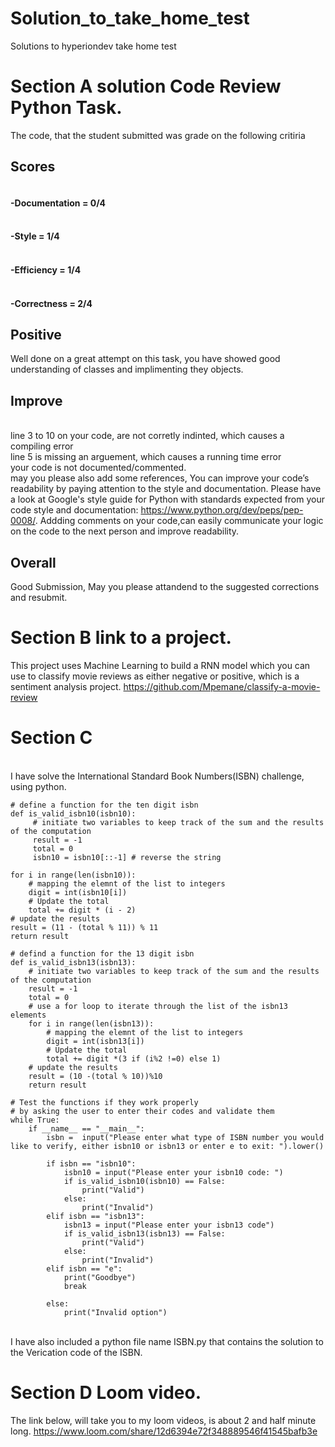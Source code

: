 # Solution_to_take_home_test
Solutions to hyperiondev take home test
# Section A solution Code Review Python Task.
The code, that the student submitted was grade on the following critiria
## Scores
####  <br /> -Documentation = 0/4
#### <br /> -Style = 1/4
#### <br /> -Efficiency = 1/4
#### <br /> -Correctness = 2/4
## Positive
Well done on a great attempt on this task, you  have showed good understanding of classes and implimenting they objects.
## Improve
<br /> line 3 to 10 on your code, are not corretly indinted, which causes a compiling error
<br /> line 5 is missing an arguement, which causes a running time error
<br /> your code is not documented/commented.
<br /> may you please also add some references, 
 You can improve your code’s readability by paying attention to the style and documentation. Please have a look at Google's style guide for Python with standards expected from your code style and documentation: https://www.python.org/dev/peps/pep-0008/. Addding comments on your code,can easily communicate your logic on the code to the next person and improve readability.
## Overall
Good Submission, May you please attandend to the suggested corrections and resubmit.
# Section B link to a project.
This project uses Machine Learning to build a RNN model which you can use to classify movie reviews as either negative or positive, which is a sentiment analysis project.
https://github.com/Mpemane/classify-a-movie-review
# Section C 
<br />I have solve the International Standard Book Numbers(ISBN) challenge, using python.

    # define a function for the ten digit isbn
    def is_valid_isbn10(isbn10):
         # initiate two variables to keep track of the sum and the results of the computation
         result = -1
         total = 0
         isbn10 = isbn10[::-1] # reverse the string
    
    for i in range(len(isbn10)):
        # mapping the elemnt of the list to integers
        digit = int(isbn10[i])
        # Update the total
        total += digit * (i - 2)
    # update the results
    result = (11 - (total % 11)) % 11
    return result

    # defind a function for the 13 digit isbn
    def is_valid_isbn13(isbn13):
        # initiate two variables to keep track of the sum and the results of the computation
        result = -1
        total = 0
        # use a for loop to iterate through the list of the isbn13 elements
        for i in range(len(isbn13)):
            # mapping the elemnt of the list to integers
            digit = int(isbn13[i])
            # Update the total
            total += digit *(3 if (i%2 !=0) else 1)
        # update the results
        result = (10 -(total % 10))%10
        return result

    # Test the functions if they work properly
    # by asking the user to enter their codes and validate them
    while True:
        if __name__ == "__main__":
            isbn =  input("Please enter what type of ISBN number you would like to verify, either isbn10 or isbn13 or enter e to exit: ").lower()
        
            if isbn == "isbn10":
                isbn10 = input("Please enter your isbn10 code: ")
                if is_valid_isbn10(isbn10) == False:
                    print("Valid")
                else:
                    print("Invalid")
            elif isbn == "isbn13":
                isbn13 = input("Please enter your isbn13 code")
                if is_valid_isbn13(isbn13) == False:
                    print("Valid")
                else:
                    print("Invalid")
            elif isbn == "e":
                print("Goodbye")
                break
            
            else:
                print("Invalid option")
<br /> I have also included a python file name ISBN.py that contains the solution to the Verication code of the ISBN.
# Section D Loom video.
The link below, will take you to my loom videos, is about 2 and half minute long.
https://www.loom.com/share/12d6394e72f348889546f41545bafb3e
